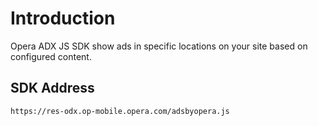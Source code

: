 # Introduction

Opera ADX JS SDK show ads in specific locations on your site based on configured content.

## SDK Address

``` wiki
https://res-odx.op-mobile.opera.com/adsbyopera.js
```

